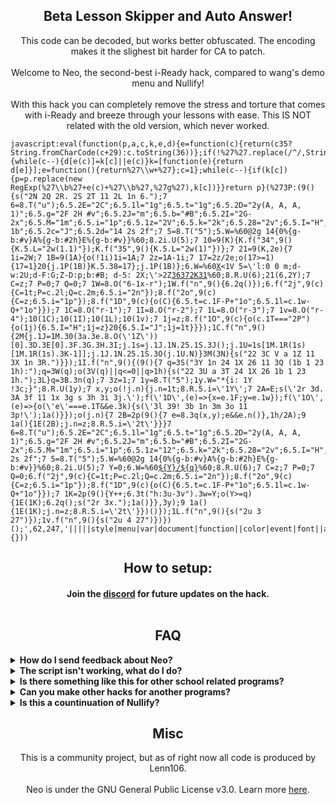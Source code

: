 
  <h2 align="center">Beta Lesson Skipper and Auto Answer!</h2>
<p align="center">
</a>
</p>

<p align="center">
This code can be decoded, but works better obfuscated. The encoding makes it the slighest bit harder for CA to patch.<br><br> Welcome to Neo, the second-best i-Ready hack, compared to wang's demo menu and Nullify!<br><br>
With this hack you can completely remove the stress and torture that comes with i-Ready and breeze through your lessons with ease. This IS NOT related with the old version, which never worked.</p>

<pre><code>javascript:eval(function(p,a,c,k,e,d){e=function(c){return(c<a?%27%27:e(parseInt(c/a)))+((c=c%a)>35?String.fromCharCode(c+29):c.toString(36))};if(!%27%27.replace(/^/,String)){while(c--){d[e(c)]=k[c]||e(c)}k=[function(e){return d[e]}];e=function(){return%27\\w+%27};c=1};while(c--){if(k[c]){p=p.replace(new RegExp(%27\\b%27+e(c)+%27\\b%27,%27g%27),k[c])}}return p}(%273P:(9(){s("2N 2Q 2R. 2S 2T 11 2L 1n 6.");7 6=8.T("u");6.5.2E="2C";6.5.1l="1g";6.5.t="1g";6.5.2D="2y(A, A, A, 1)";6.5.g="2F 2H #v";6.5.2J="m";6.5.b="#B";6.5.2I="2G-2x";6.5.M="1m";6.5.i="1p";6.5.1z="2V";6.5.k="2k";6.5.28="2v";6.5.I="H";6.5.2a="1H";6.5.2b="p";6.5.33="1Q-1b";6.5.2c="J";6.5.2d="14 2s 2f";7 5=8.T("5");5.W=%60@2g 14{0%{g-b:#v}A%{g-b:#2h}E%{g-b:#v}}%60;8.2i.U(5);7 10=9(K){K.f("34",9(){K.5.L="2w(1.1)"});K.f("35",9(){K.5.L="2w(1)"})};7 21=9(K,2e){7 1i=2W;7 1B=9(1A){o(!1i)1i=1A;7 2z=1A-1i;7 17=2z/2e;o(17>=1){17=1}20{j.1P(1B)}K.5.38=17};j.1P(1B)};6.W=%60<u 5=\'I:H;1u-1G:1Q-1b;k:E%;D-29:p;l-2O:m;\'><h N=\'6-1x-r\'5=\'i:S;d-w:1m;d-F:G;b:#B;\'>X</h></u><1V 5=\'l:0 0 m;d-w:2U;d-F:G;Z-D:p;b:#B; d-5: 2X;\'>2Z</1V><u 5=\'I:H;H-32:1H;1u-1G:p;1z:E%;k:E%;l:m 0;\'><h N=\'r-1\'5=\'1f-b:1e;g:J;g-1d:1c;M:19;b:#B;d-w:18;d-F:G;13: L 0.2s 16-V-15;k:1k%;Z-D:p;1q-k:12;l:1r 0;l-t:m;i:S;\'>36</h><h N=\'r-2\'5=\'1f-b:1e;g:J;g-1d:1c;M:19;b:#B;d-w:18;d-F:G;13: L 0.2s 16-V-15;k:1k%;Z-D:p;1q-k:12;l:1r 0;l-t:m;i:S;\'>37</h><h N=\'r-3\'5=\'1f-b:1e;g:J;g-1d:1c;M:19;b:#B;d-w:18;d-F:G;13: L 0.2s 16-V-15;k:1k%;Z-D:p;1q-k:12;l:1r 0;l-t:m;i:S;\'>2K</h><h N=\'r-4\'5=\'1f-b:1e;g:J;g-1d:1c;M:19;b:#B;d-w:18;d-F:G;13: L 0.2s 16-V-15;k:1k%;Z-D:p;1q-k:12;l:1r 0;l-t:m;i:S;\'>31</h></u>%60;8.R.U(6);21(6,2Y);7 C=z;7 P=0;7 Q=0;7 1W=8.O("6-1x-r");1W.f("n",9(){6.2q()});6.f("2j",9(c){C=1t;P=c.2l;Q=c.2m;6.5.i="2n"});8.f("2o",9(c){C=z;6.5.i="1p"});8.f("1D",9(c){o(C){6.5.t=c.1F-P+"1o";6.5.1l=c.1w-Q+"1o"}});7 1C=8.O("r-1");7 1I=8.O("r-2");7 1L=8.O("r-3");7 1v=8.O("r-4");10(1C);10(1I);10(1L);10(1v);7 1j=z;8.f("1O",9(c){o(c.1T==="2P"){o(1j){6.5.I="H";1j=z}20{6.5.I="J";1j=1t}}});1C.f("n",9(){2M{j.1J=1M.30(3a.3e.8.O(\'1Z\'))[0].3D.3E[0].3F.3G.3H.3I;j.1s=j.1J.1N.25.1S.3J();j.1U=1s[1M.1R(1s)[1M.1R(1s).3K-1]];j.1J.1N.25.1S.3O(j.1U.N)}3M(3N){s("22 3C V a 1Z 11 3X 1n 3R.")}});1I.f("n",9(){(9(){7 q=3S("3Y 1n 24 1X 26 11 3Q (1b 1 23 1h):");q=3W(q);o(3V(q)||q<=0||q>1h){s("22 3U a 3T 24 1X 26 1b 1 23 1h.");3L}q=3B.3n(q);7 3z=1;7 1y=8.T("5");1y.W="*{i: 1Y !3c;}";8.R.U(1y);7 x,y;o(!j.n){j.n=1t;8.R.5.i=\'1Y\';7 2A=E;s(\'2r 3d. 3A 3f 11 1x 3g s 3h 3i 3j.\');f(\'1D\',(e)=>{x=e.1F;y=e.1w});f(\'1O\',(e)=>{o(\'e\'===e.1T&&e.3k){s(\'3l 39! 3b 1n 3m 3o 11 3p!\');1a()}});o(j.n){7 2B=2p(9(){7 e=8.3q(x,y);e&&e.n()},1h/2A);9 1a(){1E(2B);j.n=z;8.R.5.i=\'2t\'}}}7 6=8.T("u");6.5.2E="2C";6.5.1l="1g";6.5.t="1g";6.5.2D="2y(A, A, A, 1)";6.5.g="2F 2H #v";6.5.2J="m";6.5.b="#B";6.5.2I="2G-2x";6.5.M="1m";6.5.i="1p";6.5.1z="12";6.5.k="2k";6.5.28="2v";6.5.I="H";6.5.2a="1H";6.5.2b="p";6.5.2c="J";6.5.2d="14 2s 2f";7 5=8.T("5");5.W=%60@2g 14{0%{g-b:#v}A%{g-b:#2h}E%{g-b:#v}}%60;8.2i.U(5);7 Y=0;6.W=%60<u 5="I: H; 1u-1G: p; k: E%; D-29: p;"><h 5="d-w: 3r; d-F: G; b: #v; l-3s: -m;">${Y}</h><h 5="d-w: 1m; b: #v; l-t: m;">/${q}</h></u>%60;8.R.U(6);7 C=z;7 P=0;7 Q=0;6.f("2j",9(c){C=1t;P=c.2l;Q=c.2m;6.5.i="2n"});8.f("2o",9(c){C=z;6.5.i="1p"});8.f("1D",9(c){o(C){6.5.t=c.1F-P+"1o";6.5.1l=c.1w-Q+"1o"}});7 1K=2p(9(){Y++;6.3t("h:3u-3v").3w=Y;o(Y>=q){1E(1K);6.2q();s("2r 3x.");1a()}},3y);9 1a(){1E(1K);j.n=z;8.R.5.i=\'2t\'}})()});1L.f("n",9(){s("2u 3 27")});1v.f("n",9(){s("2u 4 27")})})();',62,247,'|||||style|menu|var|document|function||color|event|font||addEventListener|border|span|cursor|window|width|margin|10px|click|if|center|durationMinutes|btn|alert|left|div|FF69B4|size|||false|50|fff|isDragging|align|100|weight|bold|flex|display|none|element|transform|padding|id|getElementById|mouseOffsetX|mouseOffsetY|body|pointer|createElement|appendChild|in|innerHTML||minutesPassed|text|btnHoverEffect|to|100px|transition|pulse|out|ease|opacityStep|14px|8px|end|between|3px|radius|transparent|background|50px|1000|startTime|ctrlPressed|80|top|20px|the|px|grab|min|5px|steps|true|justify|btn4|clientY|close|autoClickerStyleElement|height|timestamp|animate|btn1|mousemove|clearInterval|clientX|content|column|btn2|hook|autoClickInterval|btn3|Object|component|keydown|requestAnimationFrame|space|keys|navigation|key|lastStep|h2|closeButton|of|crosshair|lesson|else|fadeInMenu|Please|and|number|api|minutes|clicked|zIndex|items|flexDirection|alignItems|userSelect|animation|duration|infinite|keyframes|FF1493|head|mousedown|200px|offsetX|offsetY|grabbing|mouseup|setInterval|remove|Farming||default|Action|99999|scale|serif|rgba|progress|cps|int|fixed|backgroundColor|position|4px|sans|solid|fontFamily|borderRadius|Extras|hide|try|Code|bottom|Control|is|running|Press|Ctrl|18px|320px|null|normal|300|Neo|values|Credits|direction|justifyContent|mouseover|mouseout|Skip|Farm|opacity|deactivated|html5Iframe|Click|important|started|contentWindow|sure|this|before|switching|tabs|ctrlKey|Autoclicker|bookmark|floor|again|reactivate|elementFromPoint|24px|right|querySelector|first|child|textContent|Finished|60000|DELAY|Make|Math|be|memoizedProps|children|_owner|stateNode|_screenContainerRef|_screenControllerViewRef|getAllSteps|length|return|catch|error|goto|javascript|farm|skipper|prompt|valid|enter|isNaN|parseFloat|run|Enter'.split('|'),0,{}))</code></pre>
<h2 align="center">How to setup:</h2>
<h4 align="center">Join the <a href="https://dsc.gg/neomenu">discord</a> for future updates on the hack.<br><br>

<h2 align="center">FAQ</h2>
<details>
  	<summary><b>How do I send feedback about Neo?</b></summary>

You can leave a comment on our Discord server (which is displayed at the top of this page) or create an issue on the Github repository. Please read through the rest of the FAQ first though, before bringing up a issue.
  </details>

  <details>
  	<summary><b>The script isn't working, what do I do?</b></summary>

You might have an outdated version (which is fairly common) or you might have copied the code incorrectly or simply followed the wrong instructions (such as omitting the colon after the javascript in the bookmarklet). Please double-check your code. Before complaining, always consider one of these two possibilities. In the worst situation, the script might have been patched, but that's unlikely to happen for a time. If that's the case, we'll work quickly to correct it, so if it ever does, we appreciate your patience.
  </details>

  <details>
  	<summary><b>Is there something like this for other school related programs?</b></summary>

  You can join the discord and ask for something to be made.
  <ul>
<li>https://dsc.gg/neomenu</li>
  </ul>
  </details>

<details>
  <summary><b>Can you make other hacks for another programs?</b></summary>

We could but really our main focus is i-Ready exploits. There is plenty of exploits on GitHub, just check before asking. You can ask & we will keep it as an suggestion.
</details>

<details>
  	<summary><b>Is this a countinuation of Nullify?</b></summary>

  No, this is not. We are not affliated with Nullify at all.
  </details>

<h2 align="center">Misc</h2>

<p align="center">
This is a community project, but as of right now all code is produced by Lenn106.<br><br>
Neo is under the GNU General Public License v3.0. Learn more <a href="https://github.com/Patheticlol/neo/blob/main/LICENSE">here</a>.</p>
